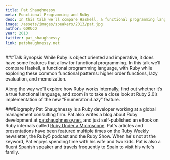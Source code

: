 ```yaml
---
title: Pat Shaughnessy
meta: Functional Programming and Ruby
desc: In this talk we'll compare Haskell, a functional programming language, with Ruby while exploring these common functional patterns -  higher order functions, lazy evaluation, and memoization.
image: /assets/images/speakers/2013/pat.jpg
author: GORUCO
year: 2013
twitter: pat_shaughnessy
link: patshaughnessy.net
---
```


###Talk Synopsis
While Ruby is object oriented and imperative, it does have some features that allow for functional programming. In this talk we’ll compare Haskell, a functional programming language, with Ruby while exploring these common functional patterns: higher order functions, lazy evaluation, and memoization.

Along the way we’ll explore how Ruby works internally, find out whether it’s a true functional language, and zoom in to take a close look at Ruby 2.0’s implementation of the new “Enumerator::Lazy” feature.

###Biography
Pat Shaughnessy is a Ruby developer working at a global management consulting firm. Pat also writes a blog about Ruby development at [patshaughnessy.net](http://patshaughnessy.net), and just self-published an eBook on Ruby internals called [Ruby Under a Microscope](http://patshaughnessy.net/ruby-under-a-microscope). Pat's articles and presentations have been featured multiple times on the Ruby Weekly newsletter, the Ruby5 podcast and the Ruby Show. When he's not at the keyword, Pat enjoys spending time with his wife and two kids. Pat is also a fluent Spanish speaker and travels frequently to Spain to visit his wife's family.
